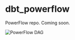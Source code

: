 # dbt_powerflow
PowerFlow repo. Coming soon.

<img src="[https://example.com/path/to/image.png](https://github.com/armandaslid/dbt_powerflow/blob/main/other_files/DAG_PowerFlow.png)" alt="PowerFlow DAG">
